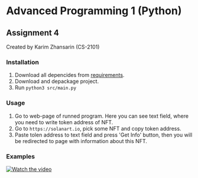 # Advanced Programming 1 (Python)
## Assignment 4
Created by Karim Zhansarin (CS-2101)

### Installation
1) Download all depencides from [requirements](requirements.txt).
2) Download and depackage project.
3) Run `python3 src/main.py`

### Usage
1) Go to web-page of runned program. Here you can see text field, where you need to write token address of NFT.
2) Go to `https://solanart.io`, pick some NFT and copy token address.
3) Paste tolen address to text field and press 'Get Info' button, then you will be redirected to page with information about this NFT.

### Examples
[![Watch the video](https://i9.ytimg.com/vi/zdNNDqXjepw/mqdefault.jpg?v=6348328e&sqp=CPzkoJoG&rs=AOn4CLDmHHX3HEMIL7fYkwKmodi-DqZQVA)](https://youtu.be/zdNNDqXjepw)
